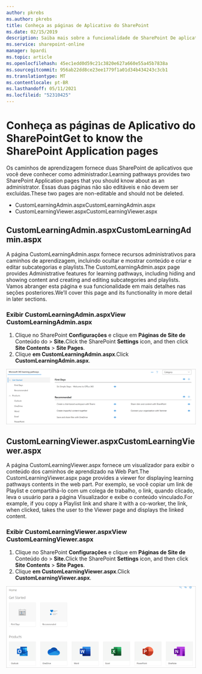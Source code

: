 ```yaml
---
author: pkrebs
ms.author: pkrebs
title: Conheça as páginas de Aplicativo do SharePoint
ms.date: 02/15/2019
description: Saiba mais sobre a funcionalidade de SharePoint De aplicativos em Microsoft 365 de aprendizado
ms.service: sharepoint-online
manager: bpardi
ms.topic: article
ms.openlocfilehash: 45ec1edd0d59c21c3820e627a660e55a45b7838a
ms.sourcegitcommit: 956ab22dd8ce23ee1779f1a01d34b434243c3cb1
ms.translationtype: MT
ms.contentlocale: pt-BR
ms.lasthandoff: 05/11/2021
ms.locfileid: "52310425"
---
```

# <a name="get-to-know-the-sharepoint-application-pages"></a><span data-ttu-id="1b9cf-103">Conheça as páginas de Aplicativo do SharePoint</span><span class="sxs-lookup"><span data-stu-id="1b9cf-103">Get to know the SharePoint Application pages</span></span>

<span data-ttu-id="1b9cf-104">Os caminhos de aprendizagem fornece duas SharePoint de aplicativos que você deve conhecer como administrador.</span><span class="sxs-lookup"><span data-stu-id="1b9cf-104">Learning pathways provides two SharePoint Application pages that you should know about as an administrator.</span></span> <span data-ttu-id="1b9cf-105">Essas duas páginas não são editáveis e não devem ser excluídas.</span><span class="sxs-lookup"><span data-stu-id="1b9cf-105">These two pages are non-editable and should not be deleted.</span></span> 

- <span data-ttu-id="1b9cf-106">CustomLearningAdmin.aspx</span><span class="sxs-lookup"><span data-stu-id="1b9cf-106">CustomLearningAdmin.aspx</span></span>
- <span data-ttu-id="1b9cf-107">CustomLearningViewer.aspx</span><span class="sxs-lookup"><span data-stu-id="1b9cf-107">CustomLearningViewer.aspx</span></span>

## <a name="customlearningadminaspx"></a><span data-ttu-id="1b9cf-108">CustomLearningAdmin.aspx</span><span class="sxs-lookup"><span data-stu-id="1b9cf-108">CustomLearningAdmin.aspx</span></span>

<span data-ttu-id="1b9cf-109">A página CustomLearningAdmin.aspx fornece recursos administrativos para caminhos de aprendizagem, incluindo ocultar e mostrar conteúdo e criar e editar subcategorias e playlists.</span><span class="sxs-lookup"><span data-stu-id="1b9cf-109">The CustomLearningAdmin.aspx page provides Administrative features for learning pathways, including hiding and showing content and creating and editing subcategories and playlists.</span></span> <span data-ttu-id="1b9cf-110">Vamos abranger esta página e sua funcionalidade em mais detalhes nas seções posteriores.</span><span class="sxs-lookup"><span data-stu-id="1b9cf-110">We’ll cover this page and its functionality in more detail in later sections.</span></span>

### <a name="view-customlearningadminaspx"></a><span data-ttu-id="1b9cf-111">Exibir CustomLearningAdmin.aspx</span><span class="sxs-lookup"><span data-stu-id="1b9cf-111">View CustomLearningAdmin.aspx</span></span>

1. <span data-ttu-id="1b9cf-112">Clique no SharePoint **Configurações** e clique em **Páginas de Site de** Conteúdo do  >  **Site.**</span><span class="sxs-lookup"><span data-stu-id="1b9cf-112">Click the SharePoint **Settings** icon, and then click **Site Contents** > **Site Pages**.</span></span> 
2. <span data-ttu-id="1b9cf-113">Clique **em CustomLearningAdmin.aspx**.</span><span class="sxs-lookup"><span data-stu-id="1b9cf-113">Click **CustomLearningAdmin.aspx**.</span></span> 

![cg-adminapppage.png](media/cg-adminapppage.png)

## <a name="customlearningvieweraspx"></a><span data-ttu-id="1b9cf-115">CustomLearningViewer.aspx</span><span class="sxs-lookup"><span data-stu-id="1b9cf-115">CustomLearningViewer.aspx</span></span>
<span data-ttu-id="1b9cf-116">A página CustomLearningViewer.aspx fornece um visualizador para exibir o conteúdo dos caminhos de aprendizado na Web Part.</span><span class="sxs-lookup"><span data-stu-id="1b9cf-116">The CustomLearningViewer.aspx page provides a viewer for displaying learning pathways contents in the web part.</span></span> <span data-ttu-id="1b9cf-117">Por exemplo, se você copiar um link de Playlist e compartilhá-lo com um colega de trabalho, o link, quando clicado, leva o usuário para a página Visualizador e exibe o conteúdo vinculado.</span><span class="sxs-lookup"><span data-stu-id="1b9cf-117">For example, if you copy a Playlist link and share it with a co-worker, the link, when clicked, takes the user to the Viewer page and displays the linked content.</span></span> 

### <a name="view-customlearningvieweraspx"></a><span data-ttu-id="1b9cf-118">Exibir CustomLearningViewer.aspx</span><span class="sxs-lookup"><span data-stu-id="1b9cf-118">View CustomLearningViewer.aspx</span></span>

1. <span data-ttu-id="1b9cf-119">Clique no SharePoint **Configurações** e clique em **Páginas de Site de** Conteúdo do  >  **Site.**</span><span class="sxs-lookup"><span data-stu-id="1b9cf-119">Click the SharePoint **Settings** icon, and then click **Site Contents** > **Site Pages**.</span></span> 
2. <span data-ttu-id="1b9cf-120">Clique **em CustomLearningViewer.aspx**.</span><span class="sxs-lookup"><span data-stu-id="1b9cf-120">Click **CustomLearningViewer.aspx**.</span></span> 

![cg-viewerapppage.png](media/cg-viewerapppage.png)


